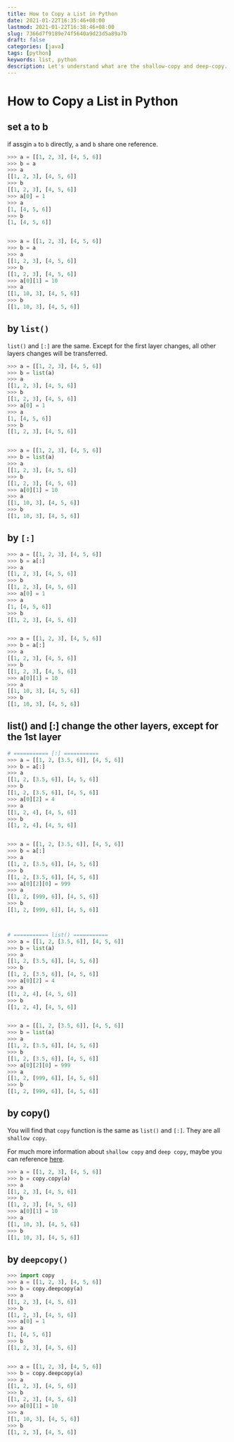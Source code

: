```yaml
---
title: How to Copy a List in Python
date: 2021-01-22T16:35:46+08:00
lastmod: 2021-01-22T16:38:46+08:00
slug: 7366d7f9189e74f5640a9d23d5a89a7b
draft: false
categories: [java]
tags: [python]
keywords: list, python
description: Let's understand what are the shallow-copy and deep-copy.
---
```


# How to Copy a List in Python

## set a to b

if assgin `a` to `b` directly, `a` and `b` share one reference.

```python
>>> a = [[1, 2, 3], [4, 5, 6]]
>>> b = a
>>> a
[[1, 2, 3], [4, 5, 6]]
>>> b
[[1, 2, 3], [4, 5, 6]]
>>> a[0] = 1
>>> a
[1, [4, 5, 6]]
>>> b
[1, [4, 5, 6]]


>>> a = [[1, 2, 3], [4, 5, 6]]
>>> b = a
>>> a
[[1, 2, 3], [4, 5, 6]]
>>> b
[[1, 2, 3], [4, 5, 6]]
>>> a[0][1] = 10
>>> a
[[1, 10, 3], [4, 5, 6]]
>>> b
[[1, 10, 3], [4, 5, 6]]
```

## by `list()`

`list()` and `[:]` are the same. Except for the first layer changes, all other layers changes will be transferred.

```python
>>> a = [[1, 2, 3], [4, 5, 6]]
>>> b = list(a)
>>> a
[[1, 2, 3], [4, 5, 6]]
>>> b
[[1, 2, 3], [4, 5, 6]]
>>> a[0] = 1
>>> a
[1, [4, 5, 6]]
>>> b
[[1, 2, 3], [4, 5, 6]]


>>> a = [[1, 2, 3], [4, 5, 6]]
>>> b = list(a)
>>> a
[[1, 2, 3], [4, 5, 6]]
>>> b
[[1, 2, 3], [4, 5, 6]]
>>> a[0][1] = 10
>>> a
[[1, 10, 3], [4, 5, 6]]
>>> b
[[1, 10, 3], [4, 5, 6]]
```

## by `[:]`

```python
>>> a = [[1, 2, 3], [4, 5, 6]]
>>> b = a[:]
>>> a
[[1, 2, 3], [4, 5, 6]]
>>> b
[[1, 2, 3], [4, 5, 6]]
>>> a[0] = 1
>>> a
[1, [4, 5, 6]]
>>> b
[[1, 2, 3], [4, 5, 6]]


>>> a = [[1, 2, 3], [4, 5, 6]]
>>> b = a[:]
>>> a
[[1, 2, 3], [4, 5, 6]]
>>> b
[[1, 2, 3], [4, 5, 6]]
>>> a[0][1] = 10
>>> a
[[1, 10, 3], [4, 5, 6]]
>>> b
[[1, 10, 3], [4, 5, 6]]
```

## list() and [:] change the other layers, except for the 1st layer

```python
# =========== [:] ===========
>>> a = [[1, 2, [3.5, 6]], [4, 5, 6]]
>>> b = a[:]
>>> a
[[1, 2, [3.5, 6]], [4, 5, 6]]
>>> b
[[1, 2, [3.5, 6]], [4, 5, 6]]
>>> a[0][2] = 4
>>> a
[[1, 2, 4], [4, 5, 6]]
>>> b
[[1, 2, 4], [4, 5, 6]]


>>> a = [[1, 2, [3.5, 6]], [4, 5, 6]]
>>> b = a[:]
>>> a
[[1, 2, [3.5, 6]], [4, 5, 6]]
>>> b
[[1, 2, [3.5, 6]], [4, 5, 6]]
>>> a[0][2][0] = 999
>>> a
[[1, 2, [999, 6]], [4, 5, 6]]
>>> b
[[1, 2, [999, 6]], [4, 5, 6]]



# =========== list() ===========
>>> a = [[1, 2, [3.5, 6]], [4, 5, 6]]
>>> b = list(a)
>>> a
[[1, 2, [3.5, 6]], [4, 5, 6]]
>>> b
[[1, 2, [3.5, 6]], [4, 5, 6]]
>>> a[0][2] = 4
>>> a
[[1, 2, 4], [4, 5, 6]]
>>> b
[[1, 2, 4], [4, 5, 6]]


>>> a = [[1, 2, [3.5, 6]], [4, 5, 6]]
>>> b = list(a)
>>> a
[[1, 2, [3.5, 6]], [4, 5, 6]]
>>> b
[[1, 2, [3.5, 6]], [4, 5, 6]]
>>> a[0][2][0] = 999
>>> a
[[1, 2, [999, 6]], [4, 5, 6]]
>>> b
[[1, 2, [999, 6]], [4, 5, 6]]
```

## by copy()

You will find that `copy` function is the same as `list()` and `[:]`. They are all `shallow copy`.

For much more information about `shallow copy` and `deep copy`, maybe you can reference [here](https://docs.python.org/3/library/copy.html).

```python
>>> a = [[1, 2, 3], [4, 5, 6]]
>>> b = copy.copy(a)
>>> a
[[1, 2, 3], [4, 5, 6]]
>>> b
[[1, 2, 3], [4, 5, 6]]
>>> a[0][1] = 10
>>> a
[[1, 10, 3], [4, 5, 6]]
>>> b
[[1, 10, 3], [4, 5, 6]]
```

## by `deepcopy()`

```python
>>> import copy
>>> a = [[1, 2, 3], [4, 5, 6]]
>>> b = copy.deepcopy(a)
>>> a
[[1, 2, 3], [4, 5, 6]]
>>> b
[[1, 2, 3], [4, 5, 6]]
>>> a[0] = 1
>>> a
[1, [4, 5, 6]]
>>> b
[[1, 2, 3], [4, 5, 6]]


>>> a = [[1, 2, 3], [4, 5, 6]]
>>> b = copy.deepcopy(a)
>>> a
[[1, 2, 3], [4, 5, 6]]
>>> b
[[1, 2, 3], [4, 5, 6]]
>>> a[0][1] = 10
>>> a
[[1, 10, 3], [4, 5, 6]]
>>> b
[[1, 2, 3], [4, 5, 6]]
```